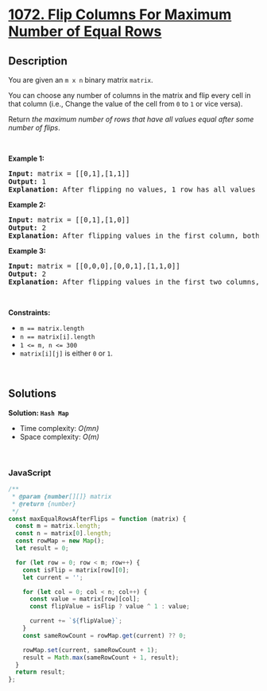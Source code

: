 # [1072. Flip Columns For Maximum Number of Equal Rows](https://leetcode.com/problems/flip-columns-for-maximum-number-of-equal-rows)

## Description

<div class="elfjS" data-track-load="description_content"><p>You are given an <code>m x n</code> binary matrix <code>matrix</code>.</p>

<p>You can choose any number of columns in the matrix and flip every cell in that column (i.e., Change the value of the cell from <code>0</code> to <code>1</code> or vice versa).</p>

<p>Return <em>the maximum number of rows that have all values equal after some number of flips</em>.</p>

<p>&nbsp;</p>
<p><strong class="example">Example 1:</strong></p>

<pre><strong>Input:</strong> matrix = [[0,1],[1,1]]
<strong>Output:</strong> 1
<strong>Explanation:</strong> After flipping no values, 1 row has all values equal.
</pre>

<p><strong class="example">Example 2:</strong></p>

<pre><strong>Input:</strong> matrix = [[0,1],[1,0]]
<strong>Output:</strong> 2
<strong>Explanation:</strong> After flipping values in the first column, both rows have equal values.
</pre>

<p><strong class="example">Example 3:</strong></p>

<pre><strong>Input:</strong> matrix = [[0,0,0],[0,0,1],[1,1,0]]
<strong>Output:</strong> 2
<strong>Explanation:</strong> After flipping values in the first two columns, the last two rows have equal values.
</pre>

<p>&nbsp;</p>
<p><strong>Constraints:</strong></p>

<ul>
	<li><code>m == matrix.length</code></li>
	<li><code>n == matrix[i].length</code></li>
	<li><code>1 &lt;= m, n &lt;= 300</code></li>
	<li><code>matrix[i][j]</code> is either&nbsp;<code>0</code> or <code>1</code>.</li>
</ul>
</div>

<p>&nbsp;</p>

## Solutions

**Solution: `Hash Map`**

- Time complexity: <em>O(mn)</em>
- Space complexity: <em>O(m)</em>

<p>&nbsp;</p>

### **JavaScript**

```js
/**
 * @param {number[][]} matrix
 * @return {number}
 */
const maxEqualRowsAfterFlips = function (matrix) {
  const m = matrix.length;
  const n = matrix[0].length;
  const rowMap = new Map();
  let result = 0;

  for (let row = 0; row < m; row++) {
    const isFlip = matrix[row][0];
    let current = '';

    for (let col = 0; col < n; col++) {
      const value = matrix[row][col];
      const flipValue = isFlip ? value ^ 1 : value;

      current += `${flipValue}`;
    }
    const sameRowCount = rowMap.get(current) ?? 0;

    rowMap.set(current, sameRowCount + 1);
    result = Math.max(sameRowCount + 1, result);
  }
  return result;
};
```
